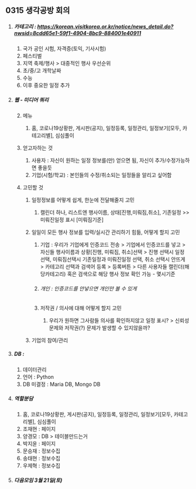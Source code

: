 ## 0315 생각공방 회의

1. ##### 카테고리 : https://korean.visitkorea.or.kr/notice/news_detail.do?nwsid=8cdd65e1-59f1-4904-8bc9-884001e40911

   1. 국가 공인 시험, 자격증(토익, 기사시험)
   2. 페스티벌
   3. 지역 축제/행사 > 대중적인 행사 우선순위
   4. 초/중/고 개학날짜
   5. 수능
   6. 이후 중요한 일정 추가

2. ##### 웹 - 미디어 쿼리

   2. 메뉴
      
      1. 홈, 코로나19상황판, 게시판(공지), 일정등록, 일정관리, 일정보기[모두, 카테고리별], 심심풀이
   3. 얻고자하는 것
      1. 사용자 : 자신이 원하는 일정 정보를(만) 얻으면 됨, 자신이 추가/수정가능하면 좋을듯
      2. 기업(시험/학교) : 본인들의 수정/취소되는 일정들을 알리고 싶어함
   4. 고민할 것
         1. 일정정보를 어떻게 쉽게, 한눈에 전달해줄지 고민

               1. 캘린더 하나, 리스트엔 행사이름, 상태[진행,미뤄짐,취소], 기존일정 >> 미뤄진일정 표시 [미뤄짐기준]

         2. 일일이 모든 행사 정보를 입력/실시간 관리하기 힘듦, 어떻게 할지 고민

            1. 기업 : 우리가 기업에게 인증코드 전송 > 기업에서 인증코드를 넣고 > 자신들 행사이름과 상황[진행, 미뤄짐, 취소]선택 > 진행 선택시 일정 선택, 미뤄짐선택시 기존일정과 미뤄진일정 선택, 취소 선택시 안뜨게 > 카테고리 선택과 검색어 등록 > 등록버튼 > 다른 사용자들 캘린더(해당카테고리) 혹은 검색으로 해당 행사 정보 확인 가능 - 몇시기준

            2. ###### 개인 : 인증코드를 안넣으면 개인만 볼 수 있게

            3. 저작권 / 의사에 대해 어떻게 할지 고민

                  1. 우리가 원하면 그사람들 의사를 확인하지않고 일정 표시? > 신뢰성 문제와 저작권(?) 문제가 발생할 수 있지않을까?

         3. 기업의 참여/관리

3. ##### DB :

   1. 데이터관리
   2. 언어 : Python
   3. DB 미결정 : Maria DB, Mongo DB

4. ##### 역할분담

   1. 홈, 코로나19상황판, 게시판(공지), 일정등록, 일정관리, 일정보기[모두, 카테고리별], 심심풀이
   2. 조재현 : 페이지
   3. 양경모 : DB > 테이블만드는거
   4. 박지윤 : 페이지
   5. 문승재 : 정보수집
   6. 송태현 : 정보수집
   7. 우제혁 : 정보수집

5. ##### 다음모임 3월 21일(토)